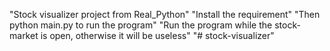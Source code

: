 "Stock visualizer project from Real_Python"
"Install the requirement"
"Then python main.py to run the program"
"Run the program while the stock-market is open, otherwise it will be useless"
"# stock-visualizer" 
